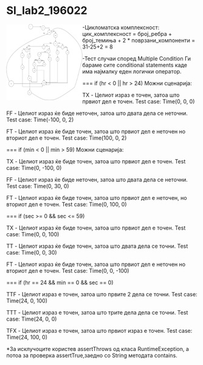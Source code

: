 # SI_lab2_196022

<img src="https://raw.githubusercontent.com/Aleksandra0507/SI_lab2_196022/master/ControlFlowGraph.jpg"
     alt="Control_Flow_Graph"
     style="float: left; Height: 200px; Width: 200px" />

-Цикломатска комплексност:
цик_комплексност = број_ребра + број_темиња + 2 * поврзани_компоненти = 31-25+2 = 8

-Тест случаи според Multiple Condition Ги бараме сите conditional statements каде има најмалку еден логички оператор.

=== if (hr < 0 || hr > 24) Можни сценарија:

ТX - Целиот израз е точен, затоа што првиот дел е точен. 
Test case: Time(0, 0, 0)

FF - Целиот израз ќе биде неточен, затоа што двата дела се неточни.
Test case: Time(-100, 0, 2)

FT - Целиот израз ќе биде точен, затоа што првиот дел е неточен но вториот дел е точен.
Test case: Time(100, 0, 2)


=== if (min < 0 || min > 59) Можни сценарија:

ТX - Целиот израз ќе биде точен, затоа што првиот дел е точен.
Test case: Time(0, -100, 0)

FF - Целиот израз ќе биде неточен, затоа што двата дела се неточни.
Test case: Time(0, 30, 0)

FT - Целиот израз ќе биде точен, затоа што првиот дел е неточен, но вториот дел е точен.
Test case: Time(0, 100, 0)


=== if (sec >= 0 && sec <= 59)

ТX - Целиот израз ќе биде точен, затоа што првиот дел е точен.
Test case: Time(0, 0, 100)

TT - Целиот израз ќе биде точен, затоа што двата дела се точни.
Test case: Time(0, 0, 30)

FT - Целиот израз ќе биде точен, затоа што првиот дел е неточен но вториот дел е точен.
Test case: Time(0, 0, -100)


=== if (hr == 24 && min == 0 && sec == 0)

TTF - Целиот израз е точен, затоа што првите 2 дела се точни.
Test case: Time(24, 0, 100)

ТTT - Целиот израз е точен, затоа што трите дела дела се точни.
Test case: Time(24, 0, 0)

TFX - Целиот израз е точен, затоа што првиот израз е точен.
Test case: Time(24, 100, 0)


*За исклучоците користев assertThrows од класа RuntimeException, а потоа за проверка assertTrue,заедно со String методата contains.
